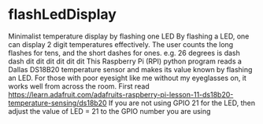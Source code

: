 # flashLedDisplay
Minimalist temperature display by flashing one LED
By flashing a LED, one can display 2 digit temperatures effectively.
The user counts the long flashes for tens, and the short dashes for ones.
e.g. 26 degrees is dash dash dit dit dit dit dit dit
This Raspberry Pi (RPI) python program reads a Dallas DS18B20 temperature sensor and makes its value known by flashing an LED.
For those with poor eyesight like me without my eyeglasses on,  it works well from across the room.
First read https://learn.adafruit.com/adafruits-raspberry-pi-lesson-11-ds18b20-temperature-sensing/ds18b20
If you are not using  GPIO 21 for the LED, then adjust the value of LED = 21 to the GPIO number you are using
